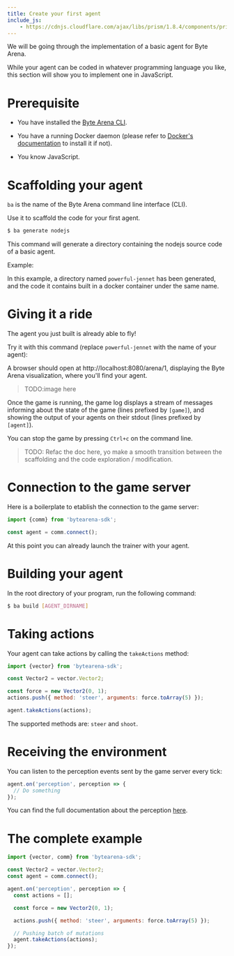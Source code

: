```yaml
---
title: Create your first agent
include_js:
    - https://cdnjs.cloudflare.com/ajax/libs/prism/1.8.4/components/prism-docker.min.js
---
```


We will be going through the implementation of a basic agent for Byte Arena.

While your agent can be coded in whatever programming language you like, this section will show you to implement one in JavaScript.

# Prerequisite

- You have installed the [Byte Arena CLI](/doc/the-bytearena-cli).

- You have a running Docker daemon (please refer to [Docker's documentation](https://docs.docker.com/) to install it if not).

- You know JavaScript.

# Scaffolding your agent

`ba` is the name of the Byte Arena command line interface (CLI).

Use it to scaffold the code for your first agent.

```sh
$ ba generate nodejs
```

This command will generate a directory containing the nodejs source code of a basic agent.

Example:

<script type="text/javascript" data-rows="40" src="https://asciinema.org/a/N2YzvXPTWoZI4rBvdpu8LkfI2.js" id="asciicast-N2YzvXPTWoZI4rBvdpu8LkfI2" async></script>

In this example, a directory named `powerful-jennet` has been generated, and the code it contains built in a docker container under the same name.

# Giving it a ride

The agent you just built is already able to fly!

Try it with this command (replace `powerful-jennet` with the name of your agent):

<script type="text/javascript" data-rows="40" src="https://asciinema.org/a/JwmtBpH9wP9xNqSegw9UC6dhm.js" id="asciicast-JwmtBpH9wP9xNqSegw9UC6dhm" async></script>

A browser should open at http://localhost:8080/arena/1, displaying the Byte Arena visualization, where you'll find your agent.

> TODO:image here

Once the game is running, the game log displays a stream of messages informing about the state of the game (lines prefixed by `[game]`), and showing the output of your agents on their stdout (lines prefixed by `[agent]`).

You can stop the game by pressing `Ctrl+c` on the command line.

> TODO: Refac the doc here, yo make a smooth transition between the scaffolding and the code exploration / modification.

<a name="comm"></a>
# Connection to the game server

Here is a boilerplate to etablish the connection to the game server:

```js
import {comm} from 'bytearena-sdk';

const agent = comm.connect();
```

At this point you can already launch the trainer with your agent.

<a name="build"></a>
# Building your agent

In the root directory of your program, run the following command:

```sh
$ ba build [AGENT_DIRNAME]
```

<a name="take-actions"></a>
# Taking actions

Your agent can take actions by calling the `takeActions` method:


```js
import {vector} from 'bytearena-sdk';

const Vector2 = vector.Vector2;

const force = new Vector2(0, 1);
actions.push({ method: 'steer', arguments: force.toArray(5) });

agent.takeActions(actions);
```

The supported methods are: `steer` and `shoot`.

<a name="perception"></a>
# Receiving the environment

You can listen to the perception events sent by the game server every tick:

```js
agent.on('perception', perception => {
  // Do something
});
```

You can find the full documentation about the perception [here](/doc/understanding-the-perception).

# The complete example

```js
import {vector, comm} from 'bytearena-sdk';

const Vector2 = vector.Vector2;
const agent = comm.connect();

agent.on('perception', perception => {
  const actions = [];

  const force = new Vector2(0, 1);

  actions.push({ method: 'steer', arguments: force.toArray(5) });

  // Pushing batch of mutations
  agent.takeActions(actions);
});
```
